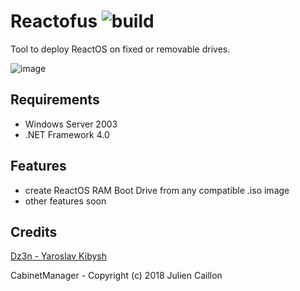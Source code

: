 # Reactofus ![build](https://travis-ci.com/feel-the-dz3n/Reactofus.svg?branch=master)
Tool to deploy ReactOS on fixed or removable drives.

![image](https://user-images.githubusercontent.com/25367511/58763225-ccbffe80-8560-11e9-8b2f-c57ab494d908.png)

## Requirements
- Windows Server 2003
- .NET Framework 4.0

## Features
- create ReactOS RAM Boot Drive from any compatible .iso image
- other features soon

## Credits
[Dz3n - Yaroslav Kibysh](https://github.com/feel-the-dz3n)


CabinetManager - Copyright (c) 2018 Julien Caillon

